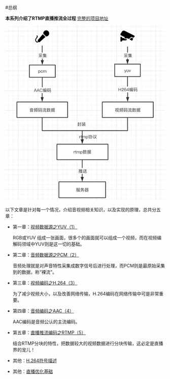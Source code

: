 #总纲


**本系列介绍了RTMP直播推流全过程** [完整的项目地址](https://github.com/xhunmon/RtmpPush)

![总纲](img/总纲-总纲.jpg)

以下文章是针对每一个情况，介绍音视频相关知识，以及实现的原理，总共分五章：

- 第一章：[视频数据源之YUV（1）](./1-yuv.md)

  RGB或YUV 组成一张画面，很多个的画面就可以组成一个视频，而在视频编解码领域中YUV则是这一切的基础。
  

- 第二章：[音频数据源之PCM（2）](./2-pcm.md)

  音频处理就是对声音特性采集成数字信号后进行处理，而PCM则是最原始采集到的数据，称“裸流”。

  

- 第三章：[视频编码之H.264（3）](./3-h264.md)

  为了减少视频大小，以及改善网络传输，H.264编码在网络传输中可是非常重要。
  
  
- 第四章：[音频编码之AAC（4）](./4-aac.md)

  AAC编码是音频公认的主流编码。
  
  
- 第五章：[直播推流编码之RTMP（5）](./5-rtmp.md)

  结合RTMP分块的特性，把数据较大的视频数据进行分块传输，这必定是直播界的宠儿！
  
  
- 其他：[H.264符号描述](./h264-descriptor.md)


- 其他：[直播优化基础](./6-optimize.md)